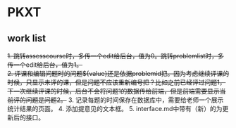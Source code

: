 # PKXT

## work list

~~1. 跳转assesscourse时，多传一个edit给后台，值为0。跳转problemlist时，多传一个~~edit~~给后台，值为1。~~  
~~2. 评课和编辑问题时的问题${value}还是依据problemid把。因为考虑继续评课的时候，只显示未评的课，但是问题不应该重新编号把？比如之前已经评过问题1，下一次继续评课的时候，后台不会将问题1的数据传给前端，但是前端需要显示当前评的问题是问题2。~~
3. 记录每题的时间保存在数据库中，需要给老师一个展示统计结果的页面。
4. 添加提意见的文本框。
5. interface.md中带有（新）的为更新后的接口。